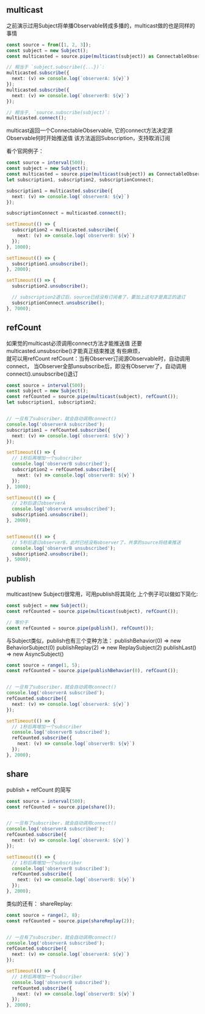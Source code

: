 ## multicast
之前演示过用Subject将单播Observable转成多播的，multicast做的也是同样的事情

```typescript
const source = from([1, 2, 3]);
const subject = new Subject();
const multicasted = source.pipe(multicast(subject)) as ConnectableObservable<number>;

// 相当于 `subject.subscribe({...})`:
multicasted.subscribe({
  next: (v) => console.log(`observerA: ${v}`)
});
multicasted.subscribe({
  next: (v) => console.log(`observerB: ${v}`)
});

// 相当于, `source.subscribe(subject)`:
multicasted.connect();
```
multicast返回一个ConnectableObservable, 它的connect方法决定源Observable何时开始推送值
该方法返回Subscription，支持取消订阅

看个官网例子：
```typescript
const source = interval(500);
const subject = new Subject();
const multicasted = source.pipe(multicast(subject)) as ConnectableObservable<number>;
let subscription1, subscription2, subscriptionConnect;

subscription1 = multicasted.subscribe({
  next: (v) => console.log(`observerA: ${v}`)
});

subscriptionConnect = multicasted.connect();

setTimeout(() => {
  subscription2 = multicasted.subscribe({
    next: (v) => console.log(`observerB: ${v}`)
  });
}, 1000);

setTimeout(() => {
  subscription1.unsubscribe();
}, 2000);

setTimeout(() => {
  subscription2.unsubscribe();

  // subscription2退订后，source已经没有订阅者了，要加上这句才是真正的退订
  subscriptionConnect.unsubscribe();
}, 7000);
```


## refCount
如果觉的multicast必须调用connect方法才能推送值
还要multicasted.unsubscribe()才能真正结束推送
有些麻烦，
<br>
就可以用refCount
refCount：当有Observer订阅源Observable时，自动调用connect，
当Observer全部unsubscribe后，即没有Observer了，自动调用connect().unsubscribe()退订

```typescript
const source = interval(500);
const subject = new Subject();
const refCounted = source.pipe(multicast(subject), refCount());
let subscription1, subscription2;


// 一旦有了subscriber，就会自动调用connect()
console.log('observerA subscribed');
subscription1 = refCounted.subscribe({
  next: (v) => console.log(`observerA: ${v}`)
});

setTimeout(() => {
  // 1秒后再增加一个subscriber
  console.log('observerB subscribed');
  subscription2 = refCounted.subscribe({
    next: (v) => console.log(`observerB: ${v}`)
  });
}, 1000);

setTimeout(() => {
  // 2秒后退订observerA
  console.log('observerA unsubscribed');
  subscription1.unsubscribe();
}, 2000);


setTimeout(() => {
  // 5秒后退订observerB，此时已经没有observer了，共享的source将结束推送
  console.log('observerB unsubscribed');
  subscription2.unsubscribe();
}, 5000);
```

## publish
multicast(new Subject)很常用，可用publish将其简化
上个例子可以做如下简化:
```typescript
const subject = new Subject();
const refCounted = source.pipe(multicast(subject), refCount());

// 等价于
const refCounted = source.pipe(publish(), refCount());
```

与Subject类似，publish也有三个变种方法：
publishBehavior(0) => new BehaviorSubject(0)
publishReplay(2) => new ReplaySubject(2)
publishLast() => new AsyncSubject()

```typescript
const source = range(1, 5);
const refCounted = source.pipe(publishBehavior(0), refCount());


// 一旦有了subscriber，就会自动调用connect()
console.log('observerA subscribed');
refCounted.subscribe({
  next: (v) => console.log(`observerA: ${v}`)
});

setTimeout(() => {
  // 1秒后再增加一个subscriber
  console.log('observerB subscribed');
  refCounted.subscribe({
    next: (v) => console.log(`observerB: ${v}`)
  });
}, 2000);
```

## share
publish + refCount 的简写
```typescript
const source = interval(500);
const refCounted = source.pipe(share());


// 一旦有了subscriber，就会自动调用connect()
console.log('observerA subscribed');
refCounted.subscribe({
  next: (v) => console.log(`observerA: ${v}`)
});

setTimeout(() => {
  // 1秒后再增加一个subscriber
  console.log('observerB subscribed');
  refCounted.subscribe({
    next: (v) => console.log(`observerB: ${v}`)
  });
}, 2000);
```

类似的还有：
shareReplay:
```typescript
const source = range(2, 8);
const refCounted = source.pipe(shareReplay(2));


// 一旦有了subscriber，就会自动调用connect()
console.log('observerA subscribed');
refCounted.subscribe({
  next: (v) => console.log(`observerA: ${v}`)
});

setTimeout(() => {
  // 1秒后再增加一个subscriber
  console.log('observerB subscribed');
  refCounted.subscribe({
    next: (v) => console.log(`observerB: ${v}`)
  });
}, 2000);
```

